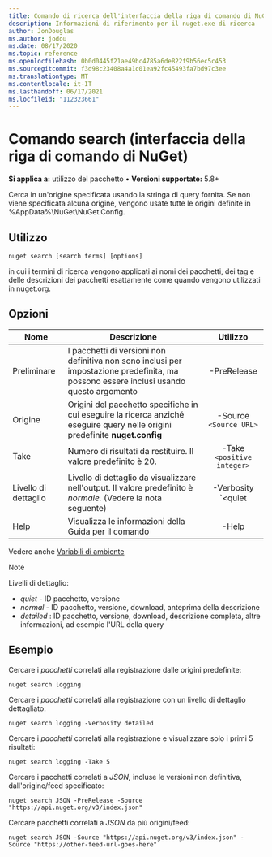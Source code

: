 ```yaml
---
title: Comando di ricerca dell'interfaccia della riga di comando di NuGet
description: Informazioni di riferimento per il nuget.exe di ricerca
author: JonDouglas
ms.author: jodou
ms.date: 08/17/2020
ms.topic: reference
ms.openlocfilehash: 0b0d0445f21ae49bc4785a6de822f9b56ec5c453
ms.sourcegitcommit: f3d98c23408a4a1c01ea92fc45493fa7bd97c3ee
ms.translationtype: MT
ms.contentlocale: it-IT
ms.lasthandoff: 06/17/2021
ms.locfileid: "112323661"
---
```

# <a name="search-command-nuget-cli"></a>Comando search (interfaccia della riga di comando di NuGet)

**Si applica a:** utilizzo del pacchetto &bullet; **Versioni supportate:** 5.8+

Cerca in un'origine specificata usando la stringa di query fornita. Se non viene specificata alcuna origine, vengono usate tutte le origini definite in %AppData%\NuGet\NuGet.Config.

## <a name="usage"></a>Utilizzo

```cli
nuget search [search terms] [options]
```

in cui i termini di ricerca vengono applicati ai nomi dei pacchetti, dei tag e delle descrizioni dei pacchetti esattamente come quando vengono utilizzati in nuget.org.

## <a name="options"></a>Opzioni

| Nome | Descrizione | Utilizzo |
| ---  |     ---     |  :-:  |
| Preliminare | I pacchetti di versioni non definitiva non sono inclusi per impostazione predefinita, ma possono essere inclusi usando questo argomento | -PreRelease |
| Origine | Origini del pacchetto specifiche in cui eseguire la ricerca anziché eseguire query nelle origini predefinite __nuget.config__ | -Source `<Source URL>`|
| Take | Numero di risultati da restituire. Il valore predefinito è 20. | -Take `<positive integer>` |
| Livello di dettaglio | Livello di dettaglio da visualizzare nell'output. Il valore predefinito è _normale._ (Vedere la nota seguente)  | -Verbosity `<quiet|normal|detailed>` |
| Help | Visualizza le informazioni della Guida per il comando | -Help |

Vedere anche [Variabili di ambiente](cli-ref-environment-variables.md)

> [!NOTE] 
> Livelli di dettaglio:
> * _quiet_ - ID pacchetto, versione
> * _normal_ - ID pacchetto, versione, download, anteprima della descrizione
> * _detailed_ : ID pacchetto, versione, download, descrizione completa, altre informazioni, ad esempio l'URL della query

## <a name="examples"></a>Esempio

Cercare i *pacchetti* correlati alla registrazione dalle origini predefinite:
```
nuget search logging
```
Cercare i *pacchetti* correlati alla registrazione con un livello di dettaglio dettagliato:
```
nuget search logging -Verbosity detailed
```
Cercare i *pacchetti* correlati alla registrazione e visualizzare solo i primi 5 risultati:
```
nuget search logging -Take 5
```
Cercare i pacchetti correlati a *JSON,* incluse le versioni non definitiva, dall'origine/feed specificato:
```
nuget search JSON -PreRelease -Source "https://api.nuget.org/v3/index.json"
```
Cercare pacchetti correlati a *JSON* da più origini/feed:
```
nuget search JSON -Source "https://api.nuget.org/v3/index.json" -Source "https://other-feed-url-goes-here"
```
